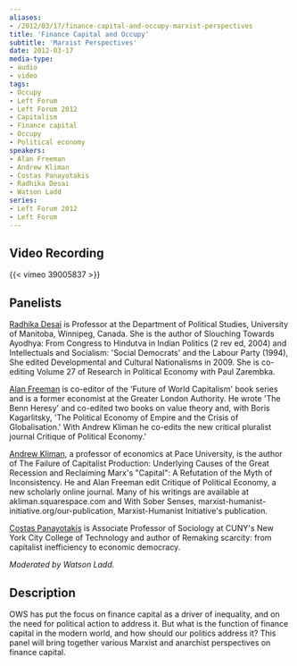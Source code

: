 ```yaml
---
aliases:
- /2012/03/17/finance-capital-and-occupy-marxist-perspectives
title: 'Finance Capital and Occupy'
subtitle: 'Marxist Perspectives'
date: 2012-03-17
media-type:
- audio
- video
tags:
- Occupy
- Left Forum
- Left Forum 2012
- Capitalism
- Finance capital
- Occupy
- Political economy
speakers:
- Alan Freeman
- Andrew Kliman
- Costas Panayotakis
- Radhika Desai
- Watson Ladd
series:
- Left Forum 2012
- Left Forum
---
```


## Video Recording

{{< vimeo 39005837 >}}

## Panelists

[Radhika Desai](/speakers/radhika-desai/) is Professor at the Department of Political Studies, University of Manitoba, Winnipeg, Canada. She is the author of Slouching Towards Ayodhya: From Congress to Hindutva in Indian Politics (2 rev ed, 2004) and Intellectuals and Socialism: 'Social Democrats' and the Labour Party (1994), She edited Developmental and Cultural Nationalisms in 2009. She is co-editing Volume 27 of Research in Political Economy with Paul Zarembka.

[Alan Freeman](/speakers/alan-freeman/) is co-editor of the 'Future of World Capitalism' book series and is a former economist at the Greater London Authority. He wrote 'The Benn Heresy' and co-edited two books on value theory and, with Boris Kagarlitsky, 'The Political Economy of Empire and the Crisis of Globalisation.' With Andrew Kliman he co-edits the new critical pluralist journal Critique of Political Economy.'

[Andrew Kliman](/speakers/andrew-kliman), a professor of economics at Pace University, is the author of The Failure of Capitalist Production: Underlying Causes of the Great Recession and Reclaiming Marx's "Capital": A Refutation of the Myth of Inconsistency. He and Alan Freeman edit Critique of Political Economy, a new scholarly online journal. Many of his writings are available at akliman.squarespace.com and With Sober Senses, marxist-humanist-initiative.org/our-publication, Marxist-Humanist Initiative's publication.

[Costas Panayotakis](/speakers/costas-panayotakis/) is Associate Professor of Sociology at CUNY's New York City College of Technology and author of Remaking scarcity: from capitalist inefficiency to economic democracy.

_Moderated by Watson Ladd._

## Description

OWS has put the focus on finance capital as a driver of inequality, and on the need for political action to address it. But what is the function of finance capital in the modern world, and how should our politics address it? This panel will bring together various Marxist and anarchist perspectives on finance capital.
